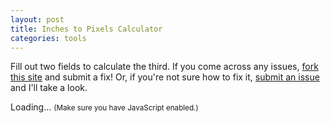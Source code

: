 ```yaml
---
layout: post
title: Inches to Pixels Calculator
categories: tools
---
```


Fill out two fields to calculate the third.
If you come across any issues,
[fork this site](http://github.com/bfrohs/bfrohs.github.com/)
and submit a fix!
Or,
if you're not sure how to fix it,
[submit an issue](http://github.com/bfrohs/bfrohs.github.com/issues/)
and I'll take a look.

<div id="calculatorContainer">Loading... <small>(Make sure you have JavaScript enabled.)</small></div>

<script src="/script/inchesToPixelsCalculator.js"> </script>